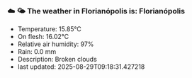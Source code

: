 ### ☁️ 🌤️  The weather in Florianópolis is: Florianópolis

- Temperature: 15.85°C
- On flesh: 16.02°C
- Relative air humidity: 97%
- Rain: 0.0 mm
- Description: Broken clouds
- last updated: 2025-08-29T09:18:31.427218
